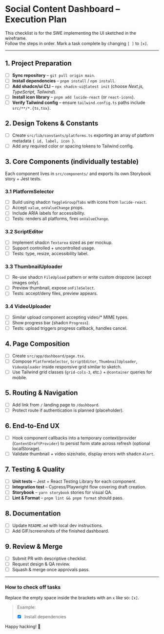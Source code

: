 # Social Content Dashboard – Execution Plan

This checklist is for the SWE implementing the UI sketched in the wireframe.  
Follow the steps in order. Mark a task complete by changing `[ ]` to `[x]`.

---

## 1. Project Preparation
- [ ] **Sync repository** – `git pull origin main`.
- [ ] **Install dependencies** – `pnpm install` / `npm install`.
- [ ] **Add shadcn/ui CLI** – `npx shadcn-ui@latest init` (choose *Next.js, TypeScript, Tailwind*).
- [ ] **Install icon library** – `pnpm add lucide-react` (or `react-icons`).
- [ ] **Verify Tailwind config** – ensure `tailwind.config.ts` paths include `src/**/*.{ts,tsx}`.

## 2. Design Tokens & Constants
- [ ] Create `src/lib/constants/platforms.ts` exporting an array of platform metadata `{ id, label, icon }`.
- [ ] Add any required color or spacing tokens to Tailwind config.

## 3. Core Components (individually testable)
Each component lives in `src/components/` and exports its own Storybook story + Jest tests.

### 3.1 PlatformSelector
- [ ] Build using shadcn `ToggleGroup`/`Tabs` with icons from `lucide-react`.
- [ ] Accept `value`, `onValueChange` props.
- [ ] Include ARIA labels for accessibility.
- [ ] Tests: renders all platforms, fires `onValueChange`.

### 3.2 ScriptEditor
- [ ] Implement shadcn `Textarea` sized as per mockup.
- [ ] Support controlled + uncontrolled usage.
- [ ] Tests: type, resize, accessibility label.

### 3.3 ThumbnailUploader
- [ ] Re-use shadcn `FileUpload` pattern or write custom dropzone (accept images only).
- [ ] Preview thumbnail, expose `onFileSelect`.
- [ ] Tests: accept/deny files, preview appears.

### 3.4 VideoUploader
- [ ] Similar upload component accepting video/* MIME types.
- [ ] Show progress bar (shadcn `Progress`).
- [ ] Tests: upload triggers progress callback, handles cancel.

## 4. Page Composition
- [ ] Create `src/app/dashboard/page.tsx`.
- [ ] Compose `PlatformSelector`, `ScriptEditor`, `ThumbnailUploader`, `VideoUploader` inside responsive grid similar to sketch.
- [ ] Use Tailwind grid classes (`grid-cols-3`, etc.) + `@container` queries for mobile.

## 5. Routing & Navigation
- [ ] Add link from `/` landing page to `/dashboard`.
- [ ] Protect route if authentication is planned (placeholder).

## 6. End-to-End UX
- [ ] Hook component callbacks into a temporary context/provider (`ContentDraftProvider`) to persist form state across refresh (optional localStorage).
- [ ] Validate thumbnail + video size/ratio, display errors with shadcn `Alert`.

## 7. Testing & Quality
- [ ] **Unit tests** – Jest + React Testing Library for each component.
- [ ] **Integration test** – Cypress/Playwright flow covering draft creation.
- [ ] **Storybook** – `yarn storybook` stories for visual QA.
- [ ] **Lint & Format** – `pnpm lint && pnpm format` should pass.

## 8. Documentation
- [ ] Update `README.md` with local dev instructions.
- [ ] Add GIF/screenshots of the finished dashboard.

## 9. Review & Merge
- [ ] Submit PR with descriptive checklist.
- [ ] Request design & QA review.
- [ ] Squash & merge once approvals pass.

---

### How to check off tasks
Replace the empty space inside the brackets with an `x` like so: `[x]`.
> Example:  
> - [x] Install dependencies

Happy hacking! 🚀 